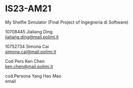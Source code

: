 # IS23-AM21
My Shelfie Simulator (Final Project of Ingegneria di Software)

10708445 Jialiang Ding  
jialiang.ding@mail.polimi.it

10752734 Simona Cai  
simona.cai@mail.polimi.it

Cod Pers Ken Chen  
ken.chen@mail.polimi.it

cod.Persona Yang Hao Mao  
email
